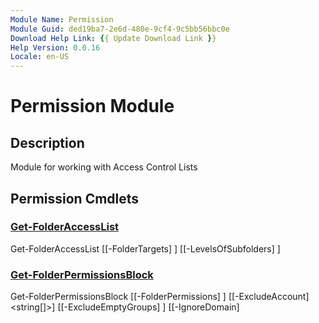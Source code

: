 ```yaml
---
Module Name: Permission
Module Guid: ded19ba7-2e6d-480e-9cf4-9c5bb56bbc0e
Download Help Link: {{ Update Download Link }}
Help Version: 0.0.16
Locale: en-US
---
```


# Permission Module
## Description
Module for working with Access Control Lists

## Permission Cmdlets
### [Get-FolderAccessList](Get-FolderAccessList.md)

Get-FolderAccessList [[-FolderTargets] <Object>] [[-LevelsOfSubfolders] <Object>]


### [Get-FolderPermissionsBlock](Get-FolderPermissionsBlock.md)

Get-FolderPermissionsBlock [[-FolderPermissions] <Object>] [[-ExcludeAccount] <string[]>] [[-ExcludeEmptyGroups] <Object>] [[-IgnoreDomain] <Object>]


### [Get-FolderTableHeader](Get-FolderTableHeader.md)

Get-FolderTableHeader [[-LevelsOfSubfolders] <Object>]


### [Get-HtmlBody](Get-HtmlBody.md)

Get-HtmlBody [[-FolderList] <Object>] [[-HtmlFolderPermissions] <Object>]


### [Get-HtmlFolderList](Get-HtmlFolderList.md)

Get-HtmlFolderList [[-FolderTableHeader] <Object>] [[-HtmlTableOfFolders] <Object>]


### [Get-PrtgXmlSensorOutput](Get-PrtgXmlSensorOutput.md)

Get-PrtgXmlSensorOutput [[-NtfsIssues] <Object>]


### [Get-ReportDescription](Get-ReportDescription.md)

Get-ReportDescription [[-LevelsOfSubfolders] <Object>]


### [Select-FolderTableProperty](Select-FolderTableProperty.md)

Select-FolderTableProperty [[-InputObject] <Object>]



